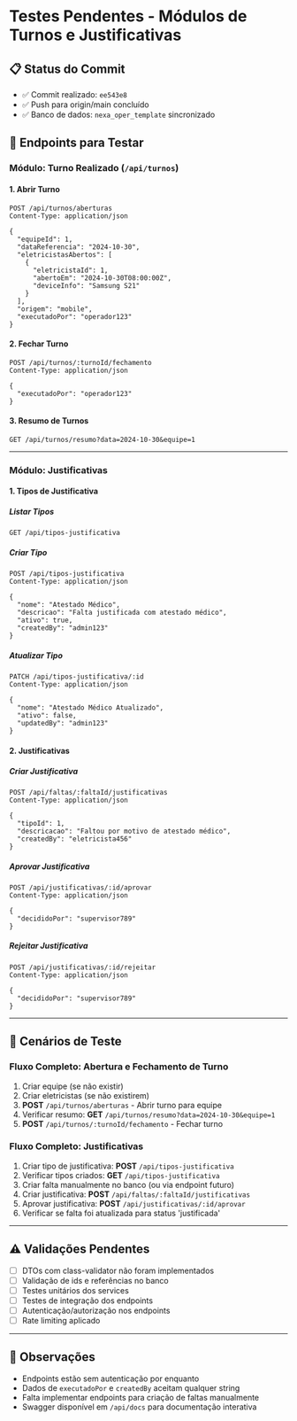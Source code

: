 # Testes Pendentes - Módulos de Turnos e Justificativas

## 📋 Status do Commit
- ✅ Commit realizado: `ee543e8`
- ✅ Push para origin/main concluído
- ✅ Banco de dados: `nexa_oper_template` sincronizado

## 🔗 Endpoints para Testar

### Módulo: Turno Realizado (`/api/turnos`)

#### 1. Abrir Turno
```
POST /api/turnos/aberturas
Content-Type: application/json

{
  "equipeId": 1,
  "dataReferencia": "2024-10-30",
  "eletricistasAbertos": [
    {
      "eletricistaId": 1,
      "abertoEm": "2024-10-30T08:00:00Z",
      "deviceInfo": "Samsung S21"
    }
  ],
  "origem": "mobile",
  "executadoPor": "operador123"
}
```

#### 2. Fechar Turno
```
POST /api/turnos/:turnoId/fechamento
Content-Type: application/json

{
  "executadoPor": "operador123"
}
```

#### 3. Resumo de Turnos
```
GET /api/turnos/resumo?data=2024-10-30&equipe=1
```

---

### Módulo: Justificativas

#### 1. Tipos de Justificativa

##### Listar Tipos
```
GET /api/tipos-justificativa
```

##### Criar Tipo
```
POST /api/tipos-justificativa
Content-Type: application/json

{
  "nome": "Atestado Médico",
  "descricao": "Falta justificada com atestado médico",
  "ativo": true,
  "createdBy": "admin123"
}
```

##### Atualizar Tipo
```
PATCH /api/tipos-justificativa/:id
Content-Type: application/json

{
  "nome": "Atestado Médico Atualizado",
  "ativo": false,
  "updatedBy": "admin123"
}
```

#### 2. Justificativas

##### Criar Justificativa
```
POST /api/faltas/:faltaId/justificativas
Content-Type: application/json

{
  "tipoId": 1,
  "descricacao": "Faltou por motivo de atestado médico",
  "createdBy": "eletricista456"
}
```

##### Aprovar Justificativa
```
POST /api/justificativas/:id/aprovar
Content-Type: application/json

{
  "decididoPor": "supervisor789"
}
```

##### Rejeitar Justificativa
```
POST /api/justificativas/:id/rejeitar
Content-Type: application/json

{
  "decididoPor": "supervisor789"
}
```

---

## 🧪 Cenários de Teste

### Fluxo Completo: Abertura e Fechamento de Turno
1. Criar equipe (se não existir)
2. Criar eletricistas (se não existirem)
3. **POST** `/api/turnos/aberturas` - Abrir turno para equipe
4. Verificar resumo: **GET** `/api/turnos/resumo?data=2024-10-30&equipe=1`
5. **POST** `/api/turnos/:turnoId/fechamento` - Fechar turno

### Fluxo Completo: Justificativas
1. Criar tipo de justificativa: **POST** `/api/tipos-justificativa`
2. Verificar tipos criados: **GET** `/api/tipos-justificativa`
3. Criar falta manualmente no banco (ou via endpoint futuro)
4. Criar justificativa: **POST** `/api/faltas/:faltaId/justificativas`
5. Aprovar justificativa: **POST** `/api/justificativas/:id/aprovar`
6. Verificar se falta foi atualizada para status 'justificada'

---

## ⚠️ Validações Pendentes
- [ ] DTOs com class-validator não foram implementados
- [ ] Validação de ids e referências no banco
- [ ] Testes unitários dos services
- [ ] Testes de integração dos endpoints
- [ ] Autenticação/autorização nos endpoints
- [ ] Rate limiting aplicado

---

## 📝 Observações
- Endpoints estão sem autenticação por enquanto
- Dados de `executadoPor` e `createdBy` aceitam qualquer string
- Falta implementar endpoints para criação de faltas manualmente
- Swagger disponível em `/api/docs` para documentação interativa

